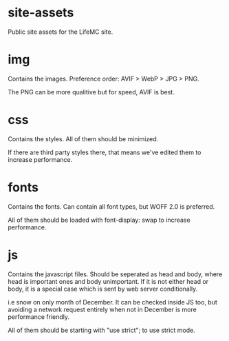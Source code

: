 # site-assets
Public site assets for the LifeMC site.

# img
Contains the images. Preference order: AVIF > WebP > JPG > PNG.

The PNG can be more qualitive but for speed, AVIF is best.

# css
Contains the styles. All of them should be minimized.

If there are third party styles there, that means we've edited them
to increase performance.

# fonts
Contains the fonts. Can contain all font types, but WOFF 2.0 is preferred.

All of them should be loaded with font-display: swap to increase performance.

# js
Contains the javascript files. Should be seperated as head and body, where head is important ones and body unimportant.
If it is not either head or body, it is a special case which is sent by web server conditionally.

i.e snow on only month of December. It can be checked inside JS too, but avoiding a network request entirely when
not in December is more performance friendly.

All of them should be starting with "use strict"; to use strict mode.
